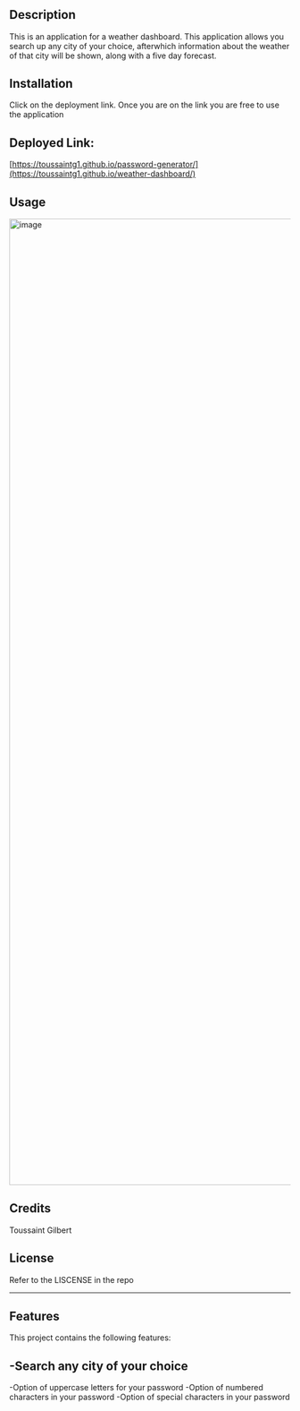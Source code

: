 # <Password Generator>

## Description

This is an application for a weather dashboard. 
This application allows you search up any city of your
choice, afterwhich information about the weather of that
city will be shown, along with a five day forecast.



## Installation

Click on the deployment link.
Once you are on the link you are free to use the application

## Deployed Link: 

[https://toussaintg1.github.io/password-generator/](https://toussaintg1.github.io/weather-dashboard/)

## Usage

<img width="1727" alt="image" src="https://github.com/ToussaintG1/weather-dashboard/assets/133610903/4e28f8cc-7d8c-46a0-a46b-fce969d80e6b">




## Credits

Toussaint Gilbert

## License

Refer to the LISCENSE in the repo

---

## Features

This project contains the following features:
 
 -Search any city of your choice
 -
 -Option of uppercase letters for your password
 -Option of numbered characters in your password
 -Option of special characters in your password
 


